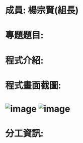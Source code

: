 # 成員: 楊宗賢(組長)
# 專題題目:
# 程式介紹:
## 
# 程式畫面截圖:
# ![image](https://github.com/eric2054/final_project/assets/90565230/20d70eba-76bf-4f38-a119-2298f0363633) ![image](https://github.com/eric2054/final_project/assets/90565230/cd8d951c-54b1-4116-8d0c-00eb89e51ccc)
# 分工資訊:



